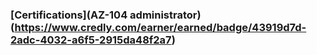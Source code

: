  ### [Certifications](AZ-104 administrator)(https://www.credly.com/earner/earned/badge/43919d7d-2adc-4032-a6f5-2915da48f2a7)
